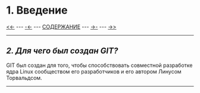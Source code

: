 # **1. Введение**

[<<-](./1-1.md) ---
[-<-](./1-1.md) ---
[СОДЕРЖАНИЕ](./README.md) ---
[->-](./1-3.md) ---
[->>](./2-1.md)

---

## *2. Для чего был создан GIT?*

GIT был создан для того, чтобы способствовать совместной разработке  ядра Linux сообществом его разработчиков и его автором Линусом Торвальдсом.

---
